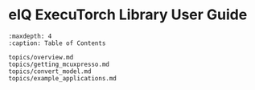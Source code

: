 # eIQ ExecuTorch Library User Guide


```{tocTree}
:maxdepth: 4
:caption: Table of Contents

topics/overview.md
topics/getting_mcuxpresso.md
topics/convert_model.md
topics/example_applications.md
```
